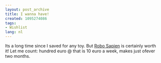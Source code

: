 ```yaml
---
layout: post_archive
title: I wanna have!
created: 1095274086
tags:
- Wishlist
lang: nl
---
```

Its a long time since I saved for any toy. But [Robo Sapien](http://www.robosapienmegagadget.nl/) is certainly worth it! Let me count: hundred euro @ that is 10 euro a week, makes just ofever two months.
